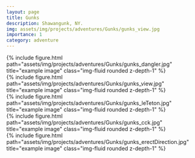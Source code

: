 ```yaml
---
layout: page
title: Gunks
description: Shawangunk, NY.
img: assets/img/projects/adventures/Gunks/gunks_view.jpg
importance: 1
category: adventure
---
```


<div class="row">
    <div class="col-sm mt-3 mt-md-0">
        {% include figure.html path="assets/img/projects/adventures/Gunks/gunks_dangler.jpg" title="example image" class="img-fluid rounded z-depth-1" %}
    </div>
    <div class="col-sm mt-3 mt-md-0">
        {% include figure.html path="assets/img/projects/adventures/Gunks/gunks_view.jpg" title="example image" class="img-fluid rounded z-depth-1" %}
    </div>
    <div class="col-sm mt-3 mt-md-0">
        {% include figure.html path="assets/img/projects/adventures/Gunks/gunks_leTeton.jpg" title="example image" class="img-fluid rounded z-depth-1" %}
    </div>
</div>

<div class="row justify-content-sm-center">
    <div class="col-sm-8 mt-3 mt-md-0">
        {% include figure.html path="assets/img/projects/adventures/Gunks/gunks_cck.jpg" title="example image" class="img-fluid rounded z-depth-1" %}
    </div>
</div>

<div class="row justify-content-sm-center">
    <div class="col-sm-8 mt-3 mt-md-0">
        {% include figure.html path="assets/img/projects/adventures/Gunks/gunks_erectDirection.jpg" title="example image" class="img-fluid rounded z-depth-1" %}
    </div>
</div>


